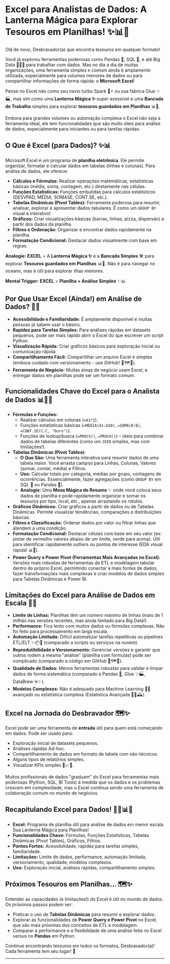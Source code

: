# Excel para Analistas de Dados: A Lanterna Mágica para Explorar Tesouros em Planilhas! ✨📊📝

Olá de novo, Desbravador(a) que encontra tesouros em qualquer formato!

Você já explorou ferramentas poderosas como Pandas 🐼, SQL 🔑, e até Big Data 🌊💎🤯 para trabalhar com dados. Mas no dia a dia de muitas organizações, uma ferramenta simples e comum ainda é amplamente utilizada, especialmente para volumes menores de dados ou para compartilhar informações de forma rápida: o **Microsoft Excel**!

Pense no Excel não como seu navio turbo Spark 🚢⚡ ou sua fábrica Glue ✨🏭, mas sim como uma **Lanterna Mágica ✨** super acessível e uma **Bancada de Trabalho** simples para explorar **tesouros guardados em Planilhas** 📊📝.

Embora para grandes volumes ou automação complexa o Excel não seja a ferramenta ideal, ele tem funcionalidades que são muito úteis para análise de dados, especialmente para iniciantes ou para tarefas rápidas.

## O Que é Excel (para Dados)? ✨📊

Microsoft Excel é um programa de **planilha eletrônica**. Ele permite organizar, formatar e calcular dados em tabelas (linhas e colunas). Para análise de dados, ele oferece:

* **Cálculos e Fórmulas:** Realizar operações matemáticas, estatísticas básicas (média, soma, contagem, etc.) diretamente nas células.
* **Funções Estatísticas:** Funções embutidas para cálculos estatísticos (DESVPAD, MÉDIA, SOMASE, CONT.SE, etc.).
* **Tabelas Dinâmicas (Pivot Tables):** Ferramenta poderosa para resumir, analisar, explorar e apresentar dados tabulares. É como um `GROUP BY` visual e interativo!
* **Gráficos:** Criar visualizações básicas (barras, linhas, pizza, dispersão) a partir dos dados da planilha.
* **Filtros e Ordenação:** Organizar e encontrar dados rapidamente na planilha.
* **Formatação Condicional:** Destacar dados visualmente com base em regras.

**Analogie:** **EXCEL** = A **Lanterna Mágica ✨** e a **Bancada Simples** 🛠️ para explorar **Tesouros guardados em Planilhas** 📊📝. Não é para navegar no oceano, mas é útil para explorar ilhas menores.

**Mental Trigger:** **EXCEL** = **Planilha + Análise Simples** ✨📊.

## Por Que Usar Excel (Ainda!) em Análise de Dados? 🤔💡

* **Acessibilidade e Familiaridade:** É amplamente disponível e muitas pessoas já sabem usar o básico.
* **Rapidez para Tarefas Simples:** Para análises rápidas em datasets pequenos, pode ser mais rápido abrir o Excel do que escrever um script Python.
* **Visualização Rápida:** Criar gráficos básicos para exploração inicial ou comunicação rápida.
* **Compartilhamento Fácil:** Compartilhar um arquivo Excel é simples (embora cuidado com versionamento - use GitHub! 📜🗺️🤝).
* **Ferramenta de Negócio:** Muitas áreas de negócio usam Excel, e entregar dados em planilhas pode ser um formato comum.

## Funcionalidades Chave do Excel para o Analista de Dados 📊📝✨

* **Fórmulas e Funções:**
    * Realizar cálculos em colunas (`=A1*2`).
    * Funções estatísticas básicas (`=MÉDIA(A1:A10)`, `=SOMA(B:B)`, `=CONT.SE(C:C, "Ouro")`).
    * Funções de lookup/busca (`=PROCV()`, `=PROCH()`) – úteis para combinar dados de tabelas diferentes (como um `JOIN` simples, mas com limitações!).
* **Tabelas Dinâmicas (Pivot Tables):**
    * **O Que São:** Uma ferramenta interativa para resumir dados de uma tabela maior. Você arrasta campos para Linhas, Colunas, Valores (somar, contar, média) e Filtros.
    * **Uso:** Calcular totais por categoria, médias por grupo, contagens de ocorrências. Essencialmente, fazer agregações (como `GROUP BY` em SQL 🔑 ou Pandas 🐼).
    * **Analogie:** Uma **Mesa Mágica de Resumo** ✨ onde você coloca seus dados de planilha e pode rapidamente organizar e somar os tesouros por tipo, local, etc., apenas arrastando os rótulos.
* **Gráficos Dinâmicos:** Criar gráficos a partir de dados ou de Tabelas Dinâmicas. Permite visualizar tendências, comparações e distribuições básicas.
* **Filtros e Classificação:** Ordenar dados por valor ou filtrar linhas que atendem a uma condição.
* **Formatação Condicional:** Destacar células com base em seu valor (ex: pintar de vermelho valores abaixo de um limite, verde para acima). Útil para identificar rapidamente outliers ou pontos de interesse (EDA visual rápida! 📊🧭).
* **Power Query e Power Pivot (Ferramentas Mais Avançadas no Excel):** Versões mais robustas de ferramentas de ETL e modelagem tabular dentro do próprio Excel, permitindo conectar a mais fontes de dados, fazer transformações mais complexas e criar modelos de dados simples para Tabelas Dinâmicas e Power BI.

## Limitações do Excel para Análise de Dados em Escala 🚧🐌

* **Limite de Linhas:** Planilhas têm um número máximo de linhas (mais de 1 milhão nas versões recentes, mas ainda limitado para Big Data!).
* **Performance:** Fica lento com muitos dados ou fórmulas complexas. Não foi feito para processamento em larga escala.
* **Automação Limitada:** Difícil automatizar tarefas repetitivas ou pipelines ETL/ELT ✨📦🚚 (comparado a scripts ou serviços na nuvem).
* **Reprodutibilidade e Versionamento:** Gerenciar versões e garantir que outros rodem a mesma "análise" (planilha com fórmulas) pode ser complicado (comparado a código em GitHub 📜🗺️🤝).
* **Qualidade de Dados:** Menos ferramentas robustas para validar e limpar dados de forma sistemática (comparado a Pandas 🐼, Glue ✨🏭, DataBrew ☕✨).
* **Modelos Complexos:** Não é adequado para Machine Learning 🤖🔮 avançado ou estatística complexa (Estatística Avançada 🔬✨🕰️).

## Excel na Jornada do Desbravador 🗺️✨

Excel pode ser uma ferramenta de **entrada** útil para quem está começando em dados. Pode ser usado para:

* Exploração inicial de datasets pequenos.
* Análises rápidas Ad-hoc.
* Compartilhamento de dados em formato de tabela com não-técnicos.
* Alguns tipos de relatórios simples.
* Visualizar KPIs simples 📍📈🎯.

Muitos profissionais de dados "graduam" do Excel para ferramentas mais poderosas (Python, SQL, BI Tools) à medida que os dados e os problemas crescem em complexidade, mas o Excel continua sendo uma ferramenta de colaboração comum no mundo de negócios.

## Recapitulando Excel para Dados! 🧠✨📊📝

* **Excel:** Programa de planilha útil para análise de dados em menor escala. Sua Lanterna Mágica para Planilhas!
* **Funcionalidades Chave:** Fórmulas, Funções Estatísticas, Tabelas Dinâmicas (Pivot Tables), Gráficos, Filtros.
* **Pontos Fortes:** Acessibilidade, rapidez para tarefas simples, familiaridade.
* **Limitações:** Limite de dados, performance, automação limitada, versionamento, qualidade, modelos complexos.
* **Uso:** Exploração inicial, análises rápidas, compartilhamento simples.

## Próximos Tesouros em Planilhas... 🗺️✨

Entender as capacidades (e limitações!) do Excel é útil no mundo de dados. Os próximos passos podem ser:

* Praticar o uso de **Tabelas Dinâmicas** para resumir e explorar dados.
* Explorar as funcionalidades de **Power Query e Power Pivot** no Excel, que são mais próximas dos conceitos de ETL e modelagem.
* Comparar a performance e a flexibilidade de uma análise feita no Excel versus no **Pandas** em Python.

Continue encontrando tesouros em todos os formatos, Desbravador(a)! Cada ferramenta tem seu lugar! 💪

---
